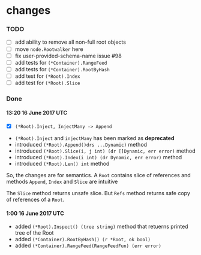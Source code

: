 changes
=======

### TODO

- [ ] add ability to remove all non-full root objects
- [ ] move `node.Rootwalker` here
- [ ] fix user-provided-schema-name issue #98
- [ ] add tests for `(*Container).RangeFeed`
- [ ] add tests for `(*Container).RootByHash`
- [ ] add test for `(*Root).Index`
- [ ] add test for `(*Root).Slice`

### Done

#### 13:20 16 June 2017 UTC

- [x] `(*Root).Inject, InjectMany -> Append`

+ `(*Root).Inject` and `injectMany` has been marked as __deprecated__
+ introduced `(*Root).Append()drs ...Dynamic)` method
+ introduced `(*Root).Slice(i, j int) (dr []Dynamic, err error)` method
+ introduced `(*Root).Index(i int) (dr Dynamic, err error)` method
+ introduced `(*Root).Len() int` method

So, the changes are for semantics. A `Root` contains slice of references and
methods `Append`, `Index` and `Slice` are intuitive

The `Slice` method returns unsafe slice. But `Refs` method returns
safe copy of references of a `Root`.


####  1:00 16 June 2017 UTC

+ added `(*Root).Inspect() (tree string)` method that retuerns printed tree of
the Root
+ added `(*Container).RootByHash() (r *Root, ok bool)`
+ added `(*Container).RangeFeed(RangeFeedFun) (err error)`
